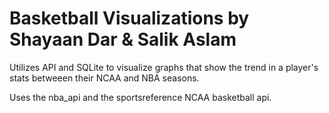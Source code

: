 # Basketball Visualizations by Shayaan Dar & Salik Aslam
Utilizes API and SQLite to visualize graphs that show the trend in a player's stats betweeen their NCAA and NBA seasons.

Uses the nba_api and the sportsreference NCAA basketball api.
